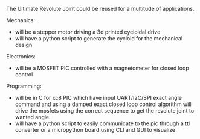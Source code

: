 The Ultimate Revolute Joint could be reused for a multitude of applications.

Mechanics:
  - will be a stepper motor driving a 3d printed cycloidal drive
  - will have a python script to generate the cycloid for the mechanical design

Electronics:
  - will be a MOSFET PIC controlled with a magnetometer for closed loop control

Programming:
  - will be in C for xc8 PIC which have input UART/I2C/SPI exact angle command and using a damped exact closed loop control algorithm will drive the mosfets using the correct sequence to get the revolute joint to wanted angle.
  - will have a python script to easily communicate to the pic through a ttl converter or a micropython board using CLI and GUI to visualize

